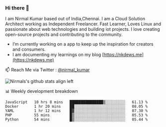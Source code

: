 ### Hi there 👋

 I am Nirmal Kumar based out of India,Chennai. I am a Cloud Solution Architect working as Independent Freelancer. Fast Learner, Loves Linux and passionate about web technologies and building iot projects. I love creating open-source projects and contributing to the community.

- I’m currently working on a app to keep up the inspiration for creators and consumers.
- I am documenting my learnings on my blog [https://nkdews.me](https://nkdews.me)

📫 Reach Me via  Twitter : [@nirmal_kumar](https://twitter.com/nirmal_kumar)

![Nirmals's github stats align left](https://github-readme-stats.vercel.app/api?username=nk-gears&show_icons=true)


📊 Weekly development breakdown

<!--START_SECTION:waka-->
```text
JavaScript   10 hrs 8 mins   ███████████████▒░░░░░░░░░   61.13 % 
Docker       1 hr 20 mins    ██░░░░░░░░░░░░░░░░░░░░░░░   08.05 % 
YAML         1 hr 12 mins    █▓░░░░░░░░░░░░░░░░░░░░░░░   07.30 % 
PHP          55 mins         █▒░░░░░░░░░░░░░░░░░░░░░░░   05.53 % 
Python       54 mins         █▒░░░░░░░░░░░░░░░░░░░░░░░   05.44 % 
```
<!--END_SECTION:waka-->


